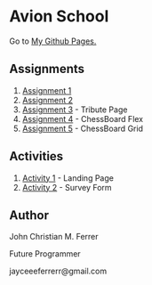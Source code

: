 # Avion School
<p>Go to <a href="https://buuloooy0318.github.io/batch5-activities/">My Github Pages.</a></p>

## Assignments

<ol>
  <li><a href="https://buuloooy0318.github.io/batch5-activities/HTML_CSS/Assignment-1/index.html">Assignment 1</a></li>
  <li><a href="https://buuloooy0318.github.io/batch5-activities/HTML_CSS/Assignment-2/index.html">Assignment 2</a></li>
  <li><a href="https://buuloooy0318.github.io/batch5-activities/HTML_CSS/Assignment-3%20TributePage/index.html">Assignment 3</a> - Tribute Page</li>
  <li><a href="https://buuloooy0318.github.io/batch5-activities/HTML_CSS/Assignment-4%20ChessBoardFlex/chess.html">Assignment 4</a> - ChessBoard Flex</li>
  <li><a href="https://buuloooy0318.github.io/batch5-activities/HTML_CSS/Assignment-5-ChessBoardGrid/chessgrid.html">Assignment 5</a> - ChessBoard Grid</li>
</ol>

## Activities

<ol>
  <li><a href="https://buuloooy0318.github.io/batch5-activities/HTML_CSS_ACTIVITIES/Activity-2%20Survey%20Form/Activity-1%20Landing%20Page/landpage.html">Activity 1</a> - Landing Page</li>
  <li><a href="https://buuloooy0318.github.io/batch5-activities/HTML_CSS_ACTIVITIES/Activity-2%20Survey%20Form/surveyform.html">Activity 2</a> - Survey Form</li>
</ol>

## Author
<p>John Christian M. Ferrer</p>
<p>Future Programmer</p>
<p>jayceeeferrerr@gmail.com</p>
